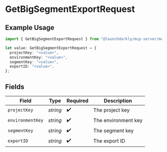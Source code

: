 # GetBigSegmentExportRequest

## Example Usage

```typescript
import { GetBigSegmentExportRequest } from "@launchdarkly/mcp-server/models/operations";

let value: GetBigSegmentExportRequest = {
  projectKey: "<value>",
  environmentKey: "<value>",
  segmentKey: "<value>",
  exportID: "<value>",
};
```

## Fields

| Field               | Type                | Required            | Description         |
| ------------------- | ------------------- | ------------------- | ------------------- |
| `projectKey`        | *string*            | :heavy_check_mark:  | The project key     |
| `environmentKey`    | *string*            | :heavy_check_mark:  | The environment key |
| `segmentKey`        | *string*            | :heavy_check_mark:  | The segment key     |
| `exportID`          | *string*            | :heavy_check_mark:  | The export ID       |